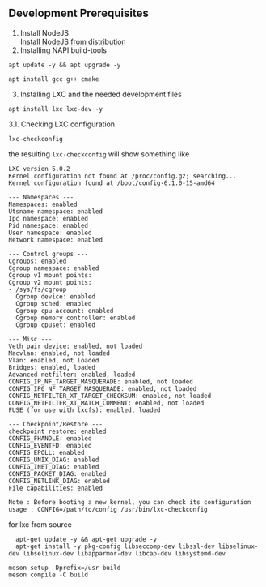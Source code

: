 ## Development Prerequisites
1. Install NodeJS </br>
[Install NodeJS from distribution](https://github.com/nodesource/distributions#installation-instructions)
2. Installing NAPI build-tools
```shell
apt update -y && apt upgrade -y
```
```shell
apt install gcc g++ cmake
```
3. Installing LXC and the needed development files
```shell
apt install lxc lxc-dev -y
```
3.1. Checking LXC configuration
```shell
lxc-checkconfig
```
the resulting `lxc-checkconfig` will show something like
```text
LXC version 5.0.2
Kernel configuration not found at /proc/config.gz; searching...
Kernel configuration found at /boot/config-6.1.0-15-amd64

--- Namespaces ---
Namespaces: enabled
Utsname namespace: enabled
Ipc namespace: enabled
Pid namespace: enabled
User namespace: enabled
Network namespace: enabled

--- Control groups ---
Cgroups: enabled
Cgroup namespace: enabled
Cgroup v1 mount points:
Cgroup v2 mount points:
- /sys/fs/cgroup
  Cgroup device: enabled
  Cgroup sched: enabled
  Cgroup cpu account: enabled
  Cgroup memory controller: enabled
  Cgroup cpuset: enabled

--- Misc ---
Veth pair device: enabled, not loaded
Macvlan: enabled, not loaded
Vlan: enabled, not loaded
Bridges: enabled, loaded
Advanced netfilter: enabled, loaded
CONFIG_IP_NF_TARGET_MASQUERADE: enabled, not loaded
CONFIG_IP6_NF_TARGET_MASQUERADE: enabled, not loaded
CONFIG_NETFILTER_XT_TARGET_CHECKSUM: enabled, not loaded
CONFIG_NETFILTER_XT_MATCH_COMMENT: enabled, not loaded
FUSE (for use with lxcfs): enabled, loaded

--- Checkpoint/Restore ---
checkpoint restore: enabled
CONFIG_FHANDLE: enabled
CONFIG_EVENTFD: enabled
CONFIG_EPOLL: enabled
CONFIG_UNIX_DIAG: enabled
CONFIG_INET_DIAG: enabled
CONFIG_PACKET_DIAG: enabled
CONFIG_NETLINK_DIAG: enabled
File capabilities: enabled

Note : Before booting a new kernel, you can check its configuration
usage : CONFIG=/path/to/config /usr/bin/lxc-checkconfig
```

for lxc from source
```shell
  apt-get update -y && apt-get upgrade -y
  apt-get install -y pkg-config libseccomp-dev libssl-dev libselinux-dev libselinux-dev libapparmor-dev libcap-dev libsystemd-dev
```

```shell
meson setup -Dprefix=/usr build
meson compile -C build
```
